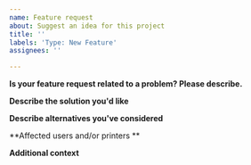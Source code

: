```yaml
---
name: Feature request
about: Suggest an idea for this project
title: ''
labels: 'Type: New Feature'
assignees: ''

---
```


**Is your feature request related to a problem? Please describe.**
<!-- A clear and concise description of what the problem is. Ex. I'm always frustrated when [...] -->

**Describe the solution you'd like**
<!--A clear and concise description of what you want to happen. If possible, describe why you think this is a good solution.-->

**Describe alternatives you've considered**
<!-- A clear and concise description of any alternative solutions or features you've considered. Again, if possible, think about why these alternatives are not working out. -->

**Affected users and/or printers **
<!-- Who do you think will benefit from this? Is everyone going to benefit from these changes? Only a few people? --> 
**Additional context**
<!-- Add any other context or screenshots about the feature request here. -->
